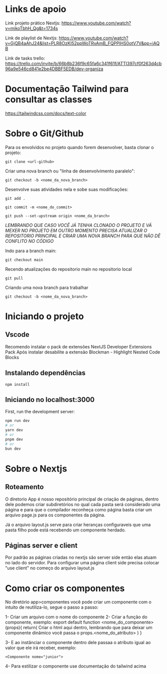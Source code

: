 # Links de apoio
Link projeto prático Nextjs:
https://www.youtube.com/watch?v=mikoTbhH_Qg&t=1734s

Link de playlist de Nextjs:
https://www.youtube.com/watch?v=GjQB4aAhJ24&list=PLR8OzKI52ppWoTRvAmB_FQPPlHS0otV7V&pp=iAQB

Link de tasks trello:
https://trello.com/invite/b/66b8b236f9c65fa6c341f61f/ATTI397cf0f263d4cb96a9e546cd841e2be4DBBF5EDB/dev-organiza

# Documentação Tailwind para consultar as classes
https://tailwindcss.com/docs/text-color


# Sobre o Git/Github
Para os envolvidos no projeto quando forem desenvolver, basta clonar o projeto:

```
git clone <url-github>
```

Criar uma nova branch ou "linha de desenvolvimento paralelo":

```
git checkout -b <nome_da_nova_branch>
```

Desenvolve suas atividades nela e sobe suas modificações:

```
git add .
```

```
git commit -m <nome_do_commit>
```

```
git push --set-upstream origin <nome_da_branch>
```

*LEMBRANDO QUE CASO VOCÊ JÁ TENHA CLONADO O PROJETO E VÁ MEXER NO PROJETO EM OUTRO MOMENTO PRECISA ATUALIZAR O REPOSITORIO PRINCIPAL E CRIAR UMA NOVA BRANCH PARA QUE NÃO DÊ CONFLITO NO CÓDIGO*

Indo para a branch main:
```
git checkout main
```

Recendo atualizações do repositorio main no repositorio local
```
git pull
```

Criando uma nova branch para trabalhar
```
git checkout -b <nome_da_nova_branch>
```


# Iniciando o projeto

## Vscode
Recomendo instalar o pack de extensões  NextJS Developer Extensions Pack
Após instalar desabilite a extensão Blockman - Highlight Nested Code Blocks

## Instalando dependências
```
npm install
```

## Iniciando no localhost:3000

First, run the development server:

```bash
npm run dev
# or
yarn dev
# or
pnpm dev
# or
bun dev
```

# Sobre o Nextjs

## Roteamento
O diretorio App é nosso repositório principal de criação de páginas, dentro dele podemos criar subdiretórios no qual cada pasta será considerado uma página e para que o compilador reconheça como página basta criar um arquivo page.js para os componentes da página.

Já o arquivo layout.js serve para criar heranças configuraveis que uma pasta filho pode está recebendo um componente herdado.

## Páginas server e client

Por padrão as páginas criadas no nextjs são server side então elas atuam no lado do servidor.
Para configurar uma página client side precisa colocar "use client" no começo do arquivo layout.js

# Como criar os componentes

No diretório app>componentes você pode criar um componente com o intuito de reutiliza-lo, segue o passo a passo:

1- Criar um arquivo com o nome do componente
2- Criar a função do componente, exemplo:
    export default function <nome_do_componente>(props){
        return(
            Criar o html aqui dentro, lembrando que para deixar um componente
            dinâmico você passa o props.<nome_do_atributo> 
        )
    }

3- E ao instânciar o componente dentro dele passaa o atributo igual ao valor que ele irá
    receber, exemplo:

    <Componente nome="junior">

4- Para estilizar o componente use documentação do tailwind acima
